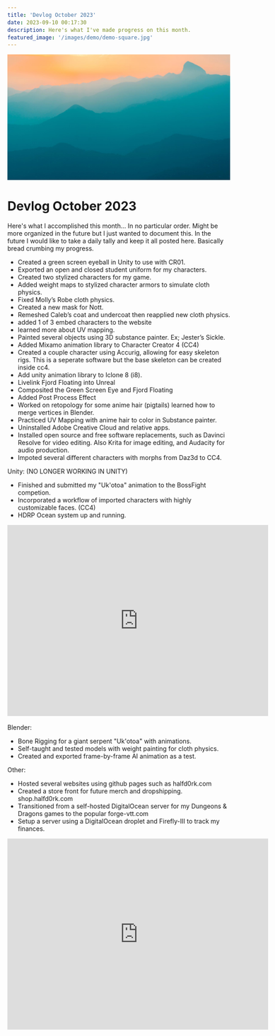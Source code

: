 ```yaml
---
title: 'Devlog October 2023'
date: 2023-09-10 00:17:30
description: Here's what I've made progress on this month.
featured_image: '/images/demo/demo-square.jpg'
---
```


![](/images/demo/demo-landscape.jpg)

# Devlog October 2023
Here's what I accomplished this month...
In no particular order. Might be more organized in the future but I just wanted to document this.
In the future I would like to take a daily tally and keep it all posted here. Basically bread crumbing my progress.

- Created a green screen eyeball in Unity to use with CR01.
- Exported an open and closed student uniform for my characters.
- Created two stylized characters for my game.
- Added weight maps to stylized character armors to simulate cloth physics.
- Fixed Molly’s Robe cloth physics.
- Created a new mask for Nott.
- Remeshed Caleb’s coat and undercoat then reapplied new cloth physics.
- added 1 of 3 embed characters to the website
- learned more about UV mapping.
- Painted several objects using 3D substance painter. Ex; Jester’s Sickle.
- Added Mixamo animation library to Character Creator 4 (CC4)
- Created a couple character using Accurig, allowing for easy skeleton rigs. This is a seperate software but the base skeleton can be created inside cc4.
- Add unity animation library to Iclone 8 (i8).
- Livelink Fjord Floating into Unreal
- Composited the Green Screen Eye and Fjord Floating
- Added Post Process Effect
- Worked on retopology for some anime hair (pigtails) learned how to merge vertices in Blender.
- Practiced UV Mapping with anime hair to color in Substance painter.
- Uninstalled Adobe Creative Cloud and relative apps. 
- Installed open source and free software replacements, such as Davinci Resolve for video editing. Also Krita for image editing, and Audacity for audio production.
- Impoted several different characters with morphs from Daz3d to CC4.

Unity: (NO LONGER WORKING IN UNITY)
- Finished and submitted my "Uk'otoa" animation to the BossFight competion.
- Incorporated a workflow of imported characters with highly customizable faces. (CC4)
- HDRP Ocean system up and running.

<iframe id="0926fjord01" frameborder="0" allowfullscreen mozallowfullscreen="true" webkitallowfullscreen="true" allow="autoplay; fullscreen" xr-spatial-tracking execution-while-out-of-viewport execution-while-not-rendered width="590" height="432" src="https://actorcore.reallusion.com/Player/player.html?mainid=ATCg00tl4gg7b9nn0cgzw&playbar=0&control=0&titlebar=0&bg_transparent=1&pan=0&zoom=0&rotate=0"></iframe>

Blender:
- Bone Rigging for a giant serpent "Uk'otoa" with animations.
- Self-taught and tested models with weight painting for cloth physics.
- Created and exported frame-by-frame AI animation as a test.

Other:
- Hosted several websites using github pages such as halfd0rk.com
- Created a store front for future merch and dropshipping. shop.halfd0rk.com
- Transitioned from a self-hosted DigitalOcean server for my Dungeons & Dragons games to the popular forge-vtt.com
- Setup a server using a DigitalOcean droplet and Firefly-III to track my finances.

<iframe id="0926fjord01" frameborder="0" allowfullscreen mozallowfullscreen="true" webkitallowfullscreen="true" allow="autoplay; fullscreen" xr-spatial-tracking execution-while-out-of-viewport execution-while-not-rendered width="590" height="432" src="https://actorcore.reallusion.com/Player/player.html?mainid=ATCg00tl4gg7b9nn0cgzw&playbar=0&control=0&titlebar=0&bg_transparent=1&pan=0&zoom=0&rotate=0"></iframe>